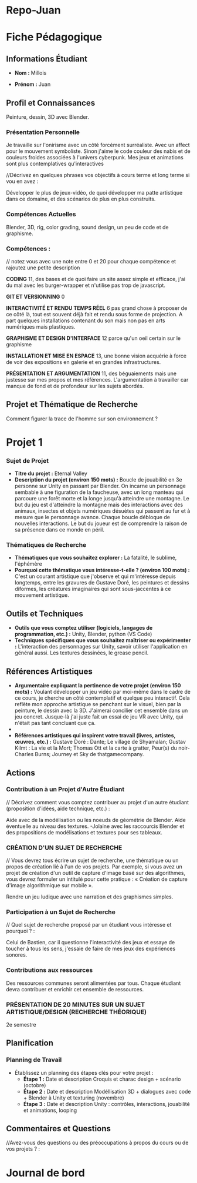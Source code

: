# Repo-Juan

# Fiche Pédagogique

## Informations Étudiant

- **Nom :**   Millois

- **Prénom :**   Juan

  

## Profil et Connaissances
Peinture, dessin, 3D avec Blender.

### Présentation Personnelle
Je travaille sur l'onirisme avec un côté forcément surréaliste. Avec un affect pour le mouvement symboliste. Sinon j'aime le code couleur des nabis et de couleurs froides associées à l'univers cyberpunk. Mes jeux et animations sont plus contemplatives qu'interactives 

//Décrivez en quelques phrases vos objectifs à cours terme et long terme si vou en avez : 

Développer le plus de jeux-vidéo, de quoi développer ma patte artistique dans ce domaine, et des scénarios de plus en plus construits.

### Compétences Actuelles
Blender, 3D, rig, color grading, sound design, un peu de code et de graphisme.

### Compétences :

// notez vous avec une note entre 0 et 20 pour chaque compétence et rajoutez une petite description 

**CODING**
11, des bases et de quoi faire un site assez simple et efficace, j'ai du mal avec les burger-wrapper et n'utilise pas trop de javascript.

**GIT ET VERSIONNING**
0

**INTERACTIVITÉ ET RENDU TEMPS RÉEL**
6 pas grand chose à proposer de ce côté là, tout est souvent déjà fait et rendu sous forme de projection. A part quelques installations contenant du son mais non pas en arts numériques mais plastiques.

**GRAPHISME ET DESIGN D'INTERFACE**
12 parce qu'un oeil certain sur le graphisme 

**INSTALLATION ET MISE EN ESPACE**
13, une bonne vision acquérie à force de voir des expositions en galerie et en grandes infrastructures.

**PRÉSENTATION ET ARGUMENTATION**
11, des béguaiements mais une justesse sur mes propos et mes références. L'argumentation à travailler car manque de fond et de profondeur sur les sujets abordés.


## Projet et Thématique de Recherche
Comment figurer la trace de l'homme sur son environnement ?

# Projet 1

### Sujet de Projet

- **Titre du projet :** Eternal Valley
- **Description du projet (environ 150 mots) :** Boucle de jouabilité en 3e personne sur Unity en passant par Blender. On incarne un personnage sembable à une figuration de la faucheuse, avec un long manteau qui parcoure une forêt morte et la longe jusqu'à atteindre une montagne. Le but du jeu est d'atteindre la montagne mais des interactions avec des animaux, insectes et objets numériques désuètes qui passent au fur et à mesure que le personnage avance. Chaque boucle débloque de nouvelles interactions. Le but du joueur est de comprendre la raison de sa présence dans ce monde en péril.

### Thématiques de Recherche

- **Thématiques que vous souhaitez explorer :**  La fatalité, le sublime, l'éphémère 
- **Pourquoi cette thématique vous intéresse-t-elle ? (environ 100 mots) :** C'est un courant artistique que j'observe et qui m'intéresse depuis longtemps, entre les gravures de Gustave Doré, les peintures et dessins diformes, les créatures imaginaires qui sont sous-jaccentes à ce mouvement artistique.

## Outils et Techniques

- **Outils que vous comptez utiliser (logiciels, langages de programmation, etc.) :** Unity, Blender, python (VS Code)
- **Techniques spécifiques que vous souhaitez maîtriser ou expérimenter :**  L'interaction des personnages sur Unity, savoir utiliser l'application en général aussi. Les textures dessinées, le grease pencil.

## Références Artistiques

- **Argumentaire expliquant la pertinence de votre projet (environ 150 mots) :**   Voulant développer un jeu vidéo par moi-même dans le cadre de ce cours, je cherche un côté contemplatif et quelque peu interactif. Cela reflète mon approche artistique se penchant sur le visuel, bien par la peinture, le dessin avec la 3D. J'aimerai concilier cet ensemble dans un jeu concret. Jusque-là j'ai juste fait un essai de jeu VR avec Unity, qui n'était pas tant concluant que ça.
- 
- **Références artistiques qui inspirent votre travail (livres, artistes, œuvres, etc.) :** Gustave Doré : Dante; Le village de Shyamalan; Gustav Kilmt : La vie et la Mort; Thomas Ott et la carte à gratter, Peur(s) du noir- Charles Burns; Journey et Sky de thatgamecompany.





## Actions

### Contribution à un Projet d'Autre Étudiant

// Décrivez comment vous comptez contribuer au projet d'un autre étudiant (proposition d'idées, aide technique, etc.) : 

Aide avec de la modélisation ou les noeuds de géométrie de Blender. Aide éventuelle au niveau des textures.
-Jolaine avec les raccourcis Blender et des propositions de modélisations et textures pour ses tableaux.


### **CRÉATION D'UN SUJET DE RECHERCHE**
// Vous devrez tous écrire un sujet de recherche, une thématique ou un propos de création lié à l'un de vos projets. Par exemple, si vous avez un projet de création d'un outil de capture d'image basé sur des algorithmes, vous devrez formuler un intitulé pour cette pratique : « Création de capture d'image algorithmique sur mobile ».

Rendre un jeu ludique avec une narration et des graphismes simples.

### Participation à un Sujet de Recherche

// Quel sujet de recherche proposé par un étudiant vous intéresse et pourquoi ? : 

Celui de Bastien, car il questionne l'interactivité des jeux et essaye de toucher à tous les sens, j'essaie de faire de mes jeux des expériences sonores.

### Contributions aux ressources

Des ressources communes seront alimentées par tous. Chaque étudiant devra contribuer et enrichir cet ensemble de ressources.

### **PRÉSENTATION DE 20 MINUTES SUR UN SUJET ARTISTIQUE/DESIGN (RECHERCHE THÉORIQUE)**

2e semestre

## Planification

### Planning de Travail

- Établissez un planning des étapes clés pour votre projet :
  - **Étape 1 :** Date et description   Croquis et charac design + scénario (octobre)
  - **Étape 2 :** Date et description   Modéllisation 3D + dialogues avec code + Blender à Unity et texturing (novembre)
  - **Étape 3 :** Date et description   Unity : contrôles, interactions, jouabilité et animations, looping



## Commentaires et Questions

//Avez-vous des questions ou des préoccupations à propos du cours ou de vos projets ? : 





# Journal de bord




